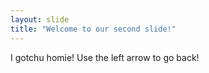 ```yaml
---
layout: slide
title: "Welcome to our second slide!"
---
```

I gotchu homie!
Use the left arrow to go back!
